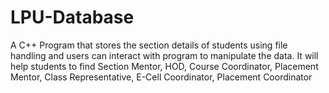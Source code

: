 # LPU-Database
 A C++ Program that stores the section details of students using file handling and users can interact 
with program to manipulate the data. It will help students to find Section Mentor, HOD, Course Coordinator, 
Placement Mentor, Class Representative, E-Cell Coordinator, Placement Coordinator
